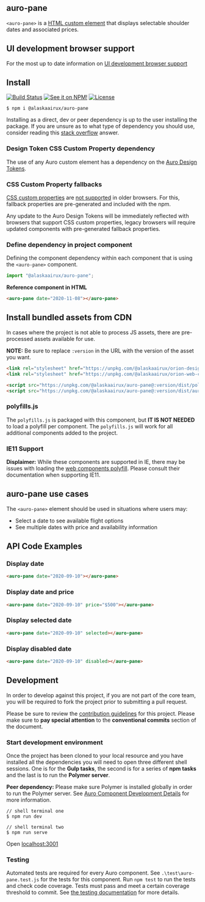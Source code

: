 ## auro-pane

`<auro-pane>` is a [HTML custom element](https://developer.mozilla.org/en-US/docs/Web/Web_Components/Using_custom_elements) that displays selectable shoulder dates and associated prices.

## UI development browser support

For the most up to date information on [UI development browser support](https://auro.alaskaair.com/support/browsersSupport)

## Install

[![Build Status](https://img.shields.io/github/workflow/status/AlaskaAirlines/auro-pane?/Test%20and%20publish?branch=master&style=for-the-badge)](https://github.com/AlaskaAirlines/auro-pane?/actions?query=workflow%3A%22test+and+publish%22)
[![See it on NPM!](https://img.shields.io/npm/v/@alaskaairux/auro-pane?style=for-the-badge&color=orange)](https://www.npmjs.com/package/@alaskaairux/auro-pane)
[![License](https://img.shields.io/npm/l/@alaskaairux/auro-pane?color=blue&style=for-the-badge)](https://www.apache.org/licenses/LICENSE-2.0)

```shell
$ npm i @alaskaairux/auro-pane
```

Installing as a direct, dev or peer dependency is up to the user installing the package. If you are unsure as to what type of dependency you should use, consider reading this [stack overflow](https://stackoverflow.com/questions/18875674/whats-the-difference-between-dependencies-devdependencies-and-peerdependencies) answer.

### Design Token CSS Custom Property dependency

The use of any Auro custom element has a dependency on the [Auro Design Tokens](https://auro.alaskaair.com/getting-started/developers/design-tokens).

### CSS Custom Property fallbacks

[CSS custom properties](https://developer.mozilla.org/en-US/docs/Web/CSS/Using_CSS_custom_properties) are [not supported](https://auro.alaskaair.com/support/custom-properties) in older browsers. For this, fallback properties are pre-generated and included with the npm.

Any update to the Auro Design Tokens will be immediately reflected with browsers that support CSS custom properties, legacy browsers will require updated components with pre-generated fallback properties.

### Define dependency in project component

Defining the component dependency within each component that is using the `<auro-pane>` component.

```javascript
import "@alaskaairux/auro-pane";
```

**Reference component in HTML**

```html
<auro-pane date="2020-11-08"></auro-pane>
```

## Install bundled assets from CDN

In cases where the project is not able to process JS assets, there are pre-processed assets available for use.

**NOTE:** Be sure to replace `:version` in the URL with the version of the asset you want.

```html
<link rel="stylesheet" href="https://unpkg.com/@alaskaairux/orion-design-tokens@:version/dist/tokens/CSSTokenProperties.css" />
<link rel="stylesheet" href="https://unpkg.com/@alaskaairux/orion-web-core-style-sheets@:version/dist/bundled/baseline.css" />

<script src="https://unpkg.com/@alaskaairux/auro-pane@:version/dist/polyfills.js"></script>
<script src="https://unpkg.com/@alaskaairux/auro-pane@:version/dist/auro-pane__bundled.js"></script>
```

### polyfills.js

The `polyfills.js` is packaged with this component, but **IT IS NOT NEEDED** to load a polyfill per component. The `polyfills.js` will work for all additional components added to the project.

### IE11 Support

**Displaimer:** While these components are supported in IE, there may be issues with loading the [web components polyfill](https://www.webcomponents.org/polyfills). Please consult their documentation when supporting IE11.


## auro-pane use cases

The `<auro-pane>` element should be used in situations where users may:

* Select a date to see available flight options
* See multiple dates with price and availability information

## API Code Examples

### Display date
```html
<auro-pane date="2020-09-10"></auro-pane>
```

### Display date and price
```html
<auro-pane date="2020-09-10" price="$500"></auro-pane>
```

### Display selected date
```html
<auro-pane date="2020-09-10" selected></auro-pane>
```

### Display disabled date
```html
<auro-pane date="2020-09-10" disabled></auro-pane>
```

## Development

In order to develop against this project, if you are not part of the core team, you will be required to fork the project prior to submitting a pull request.

Please be sure to review the [contribution guidelines](https://auro.alaskaair.com/getting-started/developers/contributing) for this project. Please make sure to **pay special attention** to the **conventional commits** section of the document.

### Start development environment

Once the project has been cloned to your local resource and you have installed all the dependencies you will need to open three different shell sessions. One is for the **Gulp tasks**, the second is for a series of **npm tasks** and the last is to run the **Polymer server**.

**Peer dependency:** Please make sure Polymer is installed globally in order to run the Polymer server. See [Auro Component Development Details](https://github.com/AlaskaAirlines/auro_docs/blob/master/src/TECH_DETAILS.md) for more information.

```shell
// shell terminal one
$ npm run dev

// shell terminal two
$ npm run serve
```

Open [localhost:3001](http://localhost:3001/)

### Testing
Automated tests are required for every Auro component. See `.\test\auro-pane.test.js` for the tests for this component. Run `npm test` to run the tests and check code coverage. Tests must pass and meet a certain coverage threshold to commit. See [the testing documentation](https://auro.alaskaair.com/support/tests) for more details.
